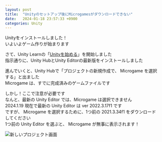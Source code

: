 ```yaml
---
layout: post
title:  "Unityのセットアップ後にMicrogamesがダウンロードできない"
date:   2024-01-18 23:57:33 +0900
categories: Unity
---
```


Unityをインストールしました！  
いよいよゲーム作りが始まります

さて、Unity Learnの「[Unityを始める](https://learn.unity.com/mission/unity-woshi-meru?language=ja)」を開始しました  
指示通りに、Unity HubとUnity Editorの最新版をインストールしました  

進んでいくと、Unity Hubで「プロジェクトの新規作成で、 Microgame を選択する」と出ました  
Microgame は、すでに完成済みのゲームファイルです  

しかし！ここで注意が必要です  
なんと、最新の Unity Editor では、Microgame は選択できません  
2024.1.19 現在で最新の Unity Editor は ver 2022.3.17f1 です  
ですが、 Microgame を選択するために、1つ前の 2021.3.34f1 をダウンロードしてください  
1つ前の Unity Editor を選ぶと、 Microgame が無事に表示されます！  

![新しいプロジェクト画面](https://raw.githubusercontent.com/simizumizu/simizumizu.github.io/main/_posts/img/20240119-unity-microgame.jpg)  